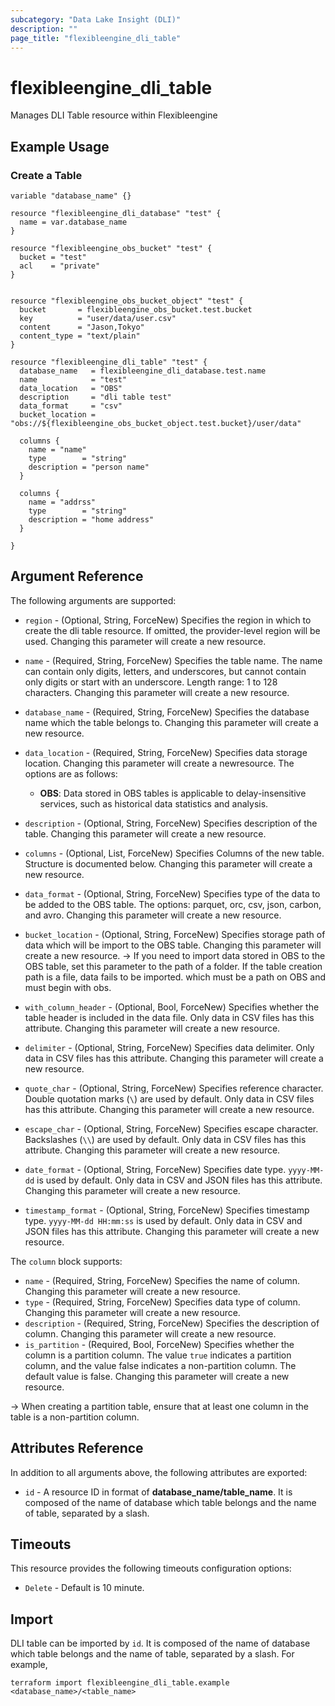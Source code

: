 ```yaml
---
subcategory: "Data Lake Insight (DLI)"
description: ""
page_title: "flexibleengine_dli_table"
---
```


# flexibleengine_dli_table

Manages DLI Table resource within Flexibleengine

## Example Usage

### Create a Table

```hcl
variable "database_name" {}

resource "flexibleengine_dli_database" "test" {
  name = var.database_name
}

resource "flexibleengine_obs_bucket" "test" {
  bucket = "test"
  acl    = "private"
}


resource "flexibleengine_obs_bucket_object" "test" {
  bucket       = flexibleengine_obs_bucket.test.bucket
  key          = "user/data/user.csv"
  content      = "Jason,Tokyo"
  content_type = "text/plain"
}

resource "flexibleengine_dli_table" "test" {
  database_name   = flexibleengine_dli_database.test.name
  name            = "test"
  data_location   = "OBS"
  description     = "dli table test"
  data_format     = "csv"
  bucket_location = "obs://${flexibleengine_obs_bucket_object.test.bucket}/user/data"

  columns {
    name = "name"
    type        = "string"
    description = "person name"
  }

  columns {
    name = "addrss"
    type        = "string"
    description = "home address"
  }

}

```

## Argument Reference

The following arguments are supported:

* `region` - (Optional, String, ForceNew) Specifies the region in which to create the dli table resource. If omitted,
  the provider-level region will be used. Changing this parameter will create a new resource.

* `name` - (Required, String, ForceNew) Specifies the table name. The name can contain only digits, letters,
 and underscores, but cannot contain only digits or start with an underscore. Length range: 1 to 128 characters.
 Changing this parameter will create a new resource.

* `database_name` - (Required, String, ForceNew) Specifies the database name which the table belongs to.
 Changing this parameter will create a new resource.

* `data_location` - (Required, String, ForceNew) Specifies data storage location. Changing this parameter will create
  a newresource. The options are as follows:
  + **OBS**: Data stored in OBS tables is applicable to delay-insensitive services, such as historical data statistics
   and analysis.

* `description` - (Optional, String, ForceNew) Specifies description of the table.
  Changing this parameter will create a new resource.

* `columns` - (Optional, List, ForceNew) Specifies Columns of the new table. Structure is documented below.
  Changing this parameter will create a new resource.

* `data_format` - (Optional, String, ForceNew) Specifies type of the data to be added to the OBS table.
 The options: parquet, orc, csv, json, carbon, and avro. Changing this parameter will create a new resource.

* `bucket_location` - (Optional, String, ForceNew) Specifies storage path of data which will be import to the OBS table.
 Changing this parameter will create a new resource.
 -> If you need to import data stored in OBS to the OBS table, set this parameter to the path of a folder. If the table
  creation path is a file, data fails to be imported. which must be a path on OBS and must begin with obs.

* `with_column_header` - (Optional, Bool, ForceNew) Specifies whether the table header is included in the data file.
  Only data in CSV files has this attribute. Changing this parameter will create a new resource.

* `delimiter` - (Optional, String, ForceNew) Specifies data delimiter. Only data in CSV files has this
  attribute. Changing this parameter will create a new resource.

* `quote_char` - (Optional, String, ForceNew) Specifies reference character. Double quotation marks (`\`)
 are used by default. Only data in CSV files has this attribute. Changing this parameter will create a new resource.

* `escape_char` - (Optional, String, ForceNew) Specifies escape character. Backslashes (`\\`) are used by
 default. Only data in CSV files has this attribute. Changing this parameter will create a new resource.

* `date_format` - (Optional, String, ForceNew) Specifies date type. `yyyy-MM-dd` is used by default. Only
 data in CSV and JSON files has this attribute. Changing this parameter will create a new resource.

* `timestamp_format` - (Optional, String, ForceNew) Specifies timestamp type. `yyyy-MM-dd HH:mm:ss` is used by default.
 Only data in CSV and JSON files has this attribute. Changing this parameter will create a new resource.

The `column` block supports:

  * `name` - (Required, String, ForceNew) Specifies the name of column. Changing this parameter will create a new
   resource.
  * `type` - (Required, String, ForceNew) Specifies data type of column. Changing this parameter will create a new
   resource.
  * `description` - (Required, String, ForceNew) Specifies the description of column. Changing this parameter will
   create a new resource.
  * `is_partition` - (Required, Bool, ForceNew) Specifies whether the column is a partition column. The value
    `true` indicates a partition column, and the value false indicates a non-partition column. The default value
     is false. Changing this parameter will create a new resource.
  
  -> When creating a partition table, ensure that at least one column in the table is a non-partition column.

## Attributes Reference

In addition to all arguments above, the following attributes are exported:

* `id` - A resource ID in format of **database_name/table_name**. It is composed of the name of database which table
 belongs and the name of table, separated by a slash.

## Timeouts

This resource provides the following timeouts configuration options:

* `Delete` - Default is 10 minute.

## Import

DLI table can be imported by `id`. It is composed of the name of database which table belongs and the name of table,
 separated by a slash. For example,

```shell
terraform import flexibleengine_dli_table.example <database_name>/<table_name>
```
